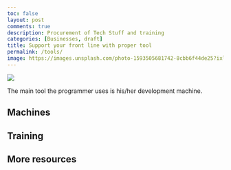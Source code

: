 ```yaml
---
toc: false
layout: post
comments: true
description: Procurement of Tech Stuff and training
categories: [Businesses, draft]
title: Support your front line with proper tool
permalink: /tools/
image: https://images.unsplash.com/photo-1593505681742-8cbb6f44de25?ixlib=rb-1.2.1&ixid=eyJhcHBfaWQiOjEyMDd9&auto=format&fit=crop&w=2689&q=80
---
```

![](https://images.unsplash.com/photo-1593505681742-8cbb6f44de25?ixlib=rb-1.2.1&ixid=eyJhcHBfaWQiOjEyMDd9&auto=format&fit=crop&w=2689&q=80)


The main tool the programmer uses is his/her development machine.

## Machines

## Training

## More resources